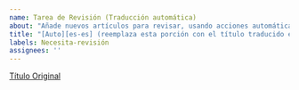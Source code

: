 ```yaml
---
name: Tarea de Revisión (Traducción automática)
about: "Añade nuevos artículos para revisar, usando acciones automáticas de GitHub para el rastreo y  la traducción automática."
title: "[Auto][es-es] (reemplaza esta porción con el título traducido en español)"
labels: Necesita-revisión
assignees: ''
---
```


[Título Original](https://example.com/path/to/your/article/)
